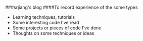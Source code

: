 ###srjiang's blog
####To record experience of the some types
* Learning techniques, tutorials
* Some interesting code I've read
* Some projects or pieces of code I've done
* Thoughts on some techniques or ideas